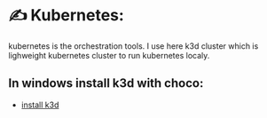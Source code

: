 # ✍️ Kubernetes:

kubernetes is the orchestration tools. I use here k3d cluster which is lighweight kubernetes cluster to run kubernetes localy.

## In windows install k3d with choco:
* [install k3d](https://community.chocolatey.org/packages/k3d/)
